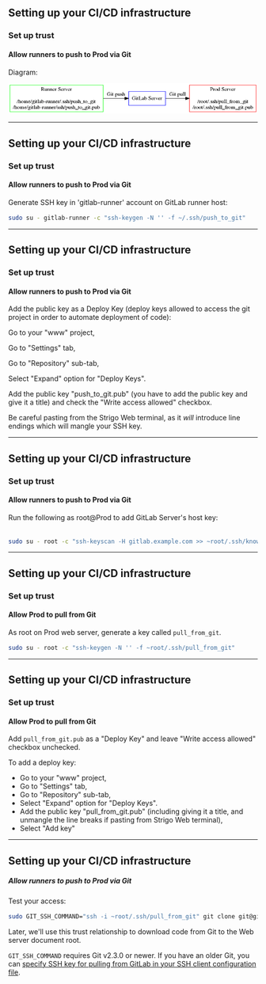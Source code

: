 ## Setting up your CI/CD infrastructure
### Set up trust
#### Allow runners to push to Prod via Git

Diagram:

![img](img/deploy-git.png)

---

## Setting up your CI/CD infrastructure
### Set up trust
#### Allow runners to push to Prod via Git


Generate SSH key in 'gitlab-runner' account on GitLab runner host:

```bash
sudo su - gitlab-runner -c "ssh-keygen -N '' -f ~/.ssh/push_to_git"
```
---
## Setting up your CI/CD infrastructure
### Set up trust
#### Allow runners to push to Prod via Git

Add the public key as a Deploy Key (deploy keys allowed to access the
git project in order to automate deployment of code):

Go to your "www" project,

Go to "Settings" tab,

Go to "Repository" sub-tab,

Select "Expand" option for "Deploy Keys".

Add the public key "push_to_git.pub" (you have to add the public key and give it a title) and check the "Write access allowed" checkbox.

Be careful pasting from the Strigo Web terminal, as it _will_ introduce line endings which will mangle your SSH key.

---
## Setting up your CI/CD infrastructure
### Set up trust
#### Allow runners to push to Prod via Git

Run the following as root@Prod to add GitLab Server's host key:

```bash

sudo su - root -c "ssh-keyscan -H gitlab.example.com >> ~root/.ssh/known_hosts"
```
---
## Setting up your CI/CD infrastructure
### Set up trust
#### Allow Prod to pull from Git

As root on Prod web server, generate a key called `pull_from_git`.

```bash
sudo su - root -c "ssh-keygen -N '' -f ~root/.ssh/pull_from_git"
```

---
## Setting up your CI/CD infrastructure
### Set up trust
#### Allow Prod to pull from Git

Add `pull_from_git.pub` as a "Deploy Key" and leave "Write access allowed" checkbox
unchecked.

To add a deploy key:
- Go to your "www" project,
- Go to "Settings" tab,
- Go to "Repository" sub-tab,
- Select "Expand" option for "Deploy Keys".
- Add the public key "pull_from_git.pub" (including giving it a title, and unmangle the line breaks if pasting from Strigo Web terminal),
- Select "Add key"

---
## Setting up your CI/CD infrastructure
##### Allow runners to push to Prod via Git


Test your access:

```bash
sudo GIT_SSH_COMMAND="ssh -i ~root/.ssh/pull_from_git" git clone git@gitlab.example.com:root/www.git /tmp/www
```
Later, we'll use this trust relationship to download code from Git
to the Web server document root.

`GIT_SSH_COMMAND` requires Git v2.3.0 or newer. If you have an older Git, you can [specify SSH key for pulling from GitLab in your SSH client configuration file](https://www.cyberciti.biz/faq/force-ssh-client-to-use-given-private-key-identity-file/).
